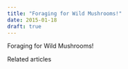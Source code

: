 ```yaml
---
title: "Foraging for Wild Mushrooms!"
date: 2015-01-18
draft: true
---
```


Foraging for Wild Mushrooms!  
  
  
  

<!--more-->  
  

Related articles

